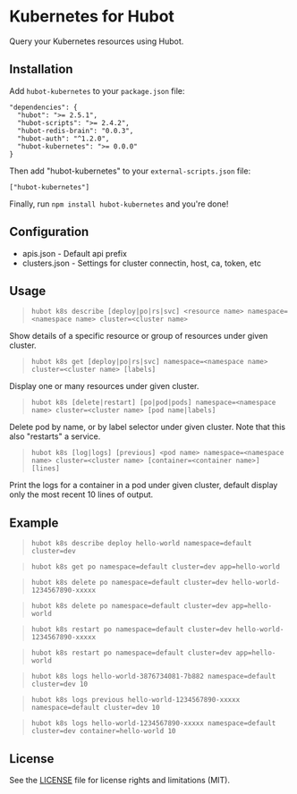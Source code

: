Kubernetes for Hubot
====================

Query your Kubernetes resources using Hubot.

Installation
------------

Add `hubot-kubernetes` to your `package.json` file:

    "dependencies": {
      "hubot": ">= 2.5.1",
      "hubot-scripts": ">= 2.4.2",
      "hubot-redis-brain": "0.0.3",
      "hubot-auth": "^1.2.0",
      "hubot-kubernetes": ">= 0.0.0"
    }

Then add "hubot-kubernetes" to your `external-scripts.json` file:

    ["hubot-kubernetes"]

Finally, run `npm install hubot-kubernetes` and you're done!

Configuration
-------------

- apis.json - Default api prefix
- clusters.json - Settings for cluster connectin, host, ca, token, etc

Usage
-----

 > `hubot k8s describe [deploy|po|rs|svc] <resource name> namespace=<namespace name> cluster=<cluster name>`

Show details of a specific resource or group of resources under given cluster.

 > `hubot k8s get [deploy|po|rs|svc] namespace=<namespace name> cluster=<cluster name> [labels]`

Display one or many resources under given cluster.

 > `hubot k8s [delete|restart] [po|pod|pods] namespace=<namespace name> cluster=<cluster name> [pod name|labels]`

Delete pod by name, or by label selector under given cluster. Note that this also
"restarts" a service.

 > `hubot k8s [log|logs] [previous] <pod name> namespace=<namespace name> cluster=<cluster name> [container=<container name>] [lines]`

Print the logs for a container in a pod under given cluster, default display only the most recent 10 lines of output.

Example
-------

> `hubot k8s describe deploy hello-world namespace=default cluster=dev`

> `hubot k8s get po namespace=default cluster=dev app=hello-world`

> `hubot k8s delete po namespace=default cluster=dev hello-world-1234567890-xxxxx`

> `hubot k8s delete po namespace=default cluster=dev app=hello-world`

> `hubot k8s restart po namespace=default cluster=dev hello-world-1234567890-xxxxx`

> `hubot k8s restart po namespace=default cluster=dev app=hello-world`

> `hubot k8s logs hello-world-3876734081-7b882 namespace=default cluster=dev 10`

> `hubot k8s logs previous hello-world-1234567890-xxxxx namespace=default cluster=dev 10`

> `hubot k8s logs hello-world-1234567890-xxxxx namespace=default cluster=dev container=hello-world 10`

License
-------

See the [LICENSE](LICENSE) file for license rights and limitations (MIT).
